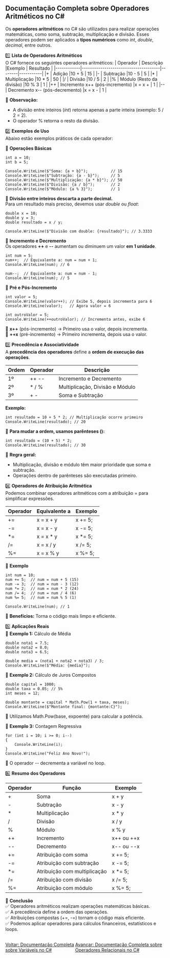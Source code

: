## Documentação Completa sobre Operadores Aritméticos no C#

Os **operadores aritméticos** no C# são utilizados para realizar operações matemáticas, como soma, subtração, multiplicação e divisão. Esses operadores podem ser aplicados a **tipos numéricos** como *int*, *double*, *decimal*, entre outros.


1️⃣ **Lista de Operadores Aritméticos**<br />
O C# fornece os seguintes operadores aritméticos:
| Operador   | Descrição                            |Exemplo | Resultado |
|------------|--------------------------------------|--------|-----------|
|+	         | Adição	                            |10 + 5	 | 15        |
|-	         | Subtração	                        |10 - 5	 | 5         |
|*	         | Multiplicação	                    |10 * 5	 | 50        |
|/	         | Divisão	                            |10 / 5	 | 2         |
|%	         | Módulo (Resto da divisão)            |10 % 3	 | 1         |
|++	         | Incremento	x++ (pós-incremento)    |x = x + | 1         |
|--	         | Decremento	x-- (pós-decremento)    |x = x - | 1         |

📌 **Observação:**<br />
- A divisão entre inteiros (*int*) retorna apenas a parte inteira (exemplo: 5 / 2 = 2).
- O operador % retorna o resto da divisão.

2️⃣ **Exemplos de Uso** <br />
Abaixo estão exemplos práticos de cada operador:<br />

📌 **Operações Básicas** 
```
int a = 10;
int b = 5;

Console.WriteLine($"Soma: {a + b}");          // 15
Console.WriteLine($"Subtração: {a - b}");     // 5
Console.WriteLine($"Multiplicação: {a * b}"); // 50
Console.WriteLine($"Divisão: {a / b}");       // 2
Console.WriteLine($"Módulo: {a % 3}");        // 1

```
📌 **Divisão entre inteiros descarta a parte decimal.** <br />
Para um resultado mais preciso, devemos usar *double* ou *float*:

```
double x = 10;
double y = 3;
double resultado = x / y;

Console.WriteLine($"Divisão com double: {resultado}"); // 3.3333

```

📌 **Incremento e Decremento**<br />
Os operadores **++** e **--** aumentam ou diminuem um valor **em 1 unidade**.
```
int num = 5;
num++;  // Equivalente a: num = num + 1;
Console.WriteLine(num); // 6

num--;  // Equivalente a: num = num - 1;
Console.WriteLine(num); // 5

```

📌 **Pré e Pós-Incremento**<br />
```
int valor = 5;
Console.WriteLine(valor++); // Exibe 5, depois incrementa para 6
Console.WriteLine(valor);   // Agora valor = 6

int outroValor = 5;
Console.WriteLine(++outroValor); // Incrementa antes, exibe 6

```

🔹 **x++** (pós-incremento) → Primeiro usa o valor, depois incrementa.<br />
🔹 **++x** (pré-incremento) → Primeiro incrementa, depois usa o valor.<br />

3️⃣ **Precedência e Associatividade** <br />
A **precedência dos operadores** define a **ordem de execução das operações**.<br />

| Ordem   | Operador|Descrição                        |
|---------|---------|---------------------------------|
|1º	      |++ --	| Incremento e Decremento         |
|2º	      |* / %	| Multiplicação, Divisão e Módulo |
|3º	      |+ -	    | Soma e Subtração                | 

**Exemplo:**<br />
```
int resultado = 10 + 5 * 2; // Multiplicação ocorre primeiro
Console.WriteLine(resultado); // 20

```

🔹 **Para mudar a ordem, usamos parênteses ():**<br />
```
int resultado = (10 + 5) * 2;
Console.WriteLine(resultado); // 30

```
📌 **Regra geral:** <br />
- Multiplicação, divisão e módulo têm maior prioridade que soma e subtração.
- Operações dentro de parênteses são executadas primeiro.

4️⃣ **Operadores de Atribuição Aritmética**<br />
Podemos combinar operadores aritméticos com a atribuição = para simplificar expressões.

| Operador   | Equivalente a |Exemplo          |
|------------|---------------|-----------------|
|+=	         |x = x + y	     |x += 5;          |
|-=	         |x = x - y	     |x -= 5;          |
|*=	         |x = x * y	     |x *= 5;          |
|/=	         |x = x / y	     |x /= 5;          |
|%=	         |x = x % y	     |x %= 5;          |


📌 **Exemplo** <br />
```
int num = 10;
num += 5;  // num = num + 5 (15)
num -= 3;  // num = num - 3 (12)
num *= 2;  // num = num * 2 (24)
num /= 4;  // num = num / 4 (6)
num %= 5;  // num = num % 5 (1)

Console.WriteLine(num); // 1

```
📌 **Benefícios:** Torna o código mais limpo e eficiente.<br />

5️⃣ **Aplicações Reais**<br />
📌 **Exemplo 1:** Cálculo de Média<br />

```
double nota1 = 7.5;
double nota2 = 8.0;
double nota3 = 6.5;

double media = (nota1 + nota2 + nota3) / 3;
Console.WriteLine($"Média: {media}");

```

📌 **Exemplo 2:** Cálculo de Juros Compostos<br />

```
double capital = 1000;
double taxa = 0.05; // 5%
int meses = 12;

double montante = capital * Math.Pow(1 + taxa, meses);
Console.WriteLine($"Montante final: {montante:C}");

```

🔹 Utilizamos Math.Pow(base, expoente) para calcular a potência.<br />

📌 **Exemplo 3:** Contagem Regressiva

```
for (int i = 10; i >= 0; i--)
{
    Console.WriteLine(i);
}
Console.WriteLine("Feliz Ano Novo!");

```
🔹 O operador -- decrementa a variável no loop. <br/>

6️⃣ **Resumo dos Operadores**<br />

| Operador   | Função                         |Exemplo          |
|------------|--------------------------------|-----------------|
| +	         | Soma	                          |x + y            |
| -	         | Subtração	                  |x - y            |
| *	         | Multiplicação	              |x * y            |
| /	         | Divisão	                      |x / y            |
| %	         | Módulo	                      |x % y            |
| ++         | Incremento	                  |x++ ou ++x       | 
| --         | Decremento	                  |x-- ou --x       | 
| +=         | Atribuição com soma            |x += 5;          |
| -=         | Atribuição com subtração	      |x -= 5;          |
| *=         | Atribuição com multiplicação	  |x *= 5;          |
| /=         | Atribuição com divisão	      |x /= 5;          |
| %=         | Atribuição com módulo	      |x %= 5;          |


📌 **Conclusão**<br />
✅ Operadores aritméticos realizam operações matemáticas básicas.<br />
✅ A precedência define a ordem das operações.<br />
✅ Atribuições compostas (+=, -=) tornam o código mais eficiente.<br />
✅ Podemos aplicar operadores para cálculos financeiros, estatísticos e loops.<br />

<br/>
<div style="display: flex; justify-content: space-between;">  
   <a href="variables.md">Voltar: Documentação Completa sobre Variáveis no C#</a><br />  
   <a href="relational-operator.md">Avançar:  Documentação Completa sobre Operadores Relacionais no C#</a>  
</div>





